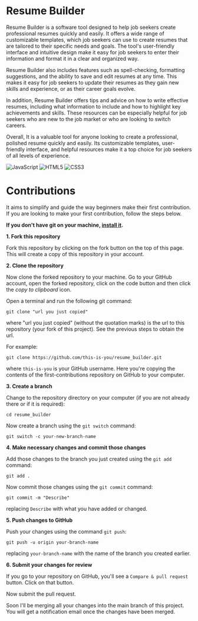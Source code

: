 # Resume Builder

Resume Builder is a software tool designed to help job seekers create professional resumes quickly and easily. It offers a wide range of customizable templates, which job seekers can use to create resumes that are tailored to their specific needs and goals. The tool's user-friendly interface and intuitive design make it easy for job seekers to enter their information and format it in a clear and organized way.

Resume Builder also includes features such as spell-checking, formatting suggestions, and the ability to save and edit resumes at any time. This makes it easy for job seekers to update their resumes as they gain new skills and experience, or as their career goals evolve.

In addition, Resume Builder offers tips and advice on how to write effective resumes, including what information to include and how to highlight key achievements and skills. These resources can be especially helpful for job seekers who are new to the job market or who are looking to switch careers.

Overall, It is a valuable tool for anyone looking to create a professional, polished resume quickly and easily. Its customizable templates, user-friendly interface, and helpful resources make it a top choice for job seekers of all levels of experience.


  ![JavaScript](https://img.shields.io/badge/javascript-%23323330.svg?style=for-the-badge&logo=javascript&logoColor=%23F7DF1E)
	![HTML5](https://img.shields.io/badge/html5-%23E34F26.svg?style=for-the-badge&logo=html5&logoColor=white)
  ![CSS3](https://img.shields.io/badge/css3-%231572B6.svg?style=for-the-badge&logo=css3&logoColor=white)

# Contributions

It aims to simplify and guide the way beginners make their first contribution. If you are looking to make your first contribution, follow the steps below.

**If you don't have git on your machine, [install it](https://docs.github.com/en/get-started/quickstart/set-up-git).**

**1. Fork this repository**

Fork this repository by clicking on the fork button on the top of this page.
This will create a copy of this repository in your account.

**2. Clone the repository**

Now clone the forked repository to your machine. Go to your GitHub account, open the forked repository, click on the code button and then click the _copy to clipboard_ icon.

Open a terminal and run the following git command:

```
git clone "url you just copied"
```

where "url you just copied" (without the quotation marks) is the url to this repository (your fork of this project). See the previous steps to obtain the url.

For example:

```
git clone https://github.com/this-is-you/resume_builder.git
```

where `this-is-you` is your GitHub username. Here you're copying the contents of the first-contributions repository on GitHub to your computer.

**3. Create a branch**

Change to the repository directory on your computer (if you are not already there or if it is required):

```
cd resume_builder
```

Now create a branch using the `git switch` command:

```
git switch -c your-new-branch-name
```

**4. Make necessary changes and commit those changes**

Add those changes to the branch you just created using the `git add` command:

```
git add .
```
Now commit those changes using the `git commit` command:

```
git commit -m "Describe"
```

replacing `Describe` with what you have added or changed.

**5. Push changes to GitHub**

Push your changes using the command `git push`:

```
git push -u origin your-branch-name
```

replacing `your-branch-name` with the name of the branch you created earlier.

**6. Submit your changes for review**

If you go to your repository on GitHub, you'll see a `Compare & pull request` button. Click on that button.

Now submit the pull request.

Soon I'll be merging all your changes into the main branch of this project. You will get a notification email once the changes have been merged.

